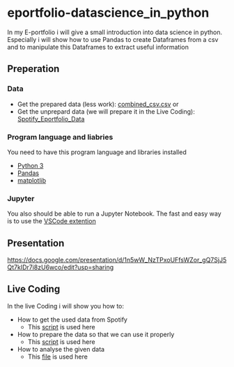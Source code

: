 # eportfolio-datascience_in_python
In my E-portfolio i will give a small introduction into data science in python.
Especially i will show how to use Pandas to create Dataframes from a csv and to manipulate this Dataframes to extract useful information
## Preperation
### Data
- Get the prepared data (less work):
[combined_csv.csv](combined_csv.csv)
or
- Get the unprepard data (we will prepare it in the Live Coding):
[Spotify_Eportfolio_Data](Spotify_Eportfolio_Data)
### Program language and liabries
You need to have this program language and libraries installed
- [Python 3](https://www.python.org/downloads/)
- [Pandas](https://pandas.pydata.org/docs/getting_started/index.html)
- [matplotlib](https://matplotlib.org/)
### Jupyter
You also should be able to run a Jupyter Notebook.
The fast and easy way is to use the [VSCode extention](https://code.visualstudio.com/docs/datascience/jupyter-notebooks)

## Presentation
https://docs.google.com/presentation/d/1n5wW_NzTPxoUFfsWZor_gQ7SjJ5Qt7kIDr7i8zU6wco/edit?usp=sharing

## Live Coding
In the live Coding i will show you how to:
- How to get the used data from Spotify
  - This [script](Spotify_CSV_downloader.py)  is used here
- How to prepare the data so that we can use it properly
  - This [script](CSV_merger.py) is used here
- How to analyse the given data
  - This [file](pandas.ipynb) is used here
